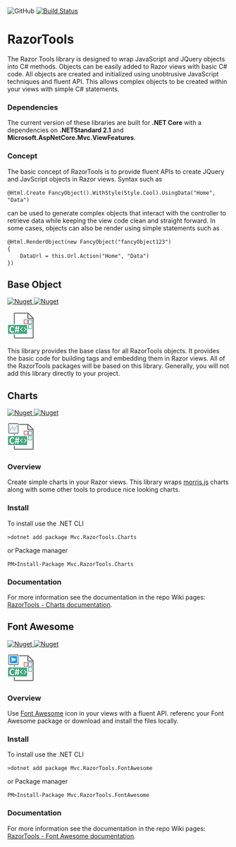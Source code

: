 ![GitHub](https://img.shields.io/github/license/porrey/Razor-Tools?style=for-the-badge)
[![Build Status](https://img.shields.io/travis/porrey/Razor-Tools/master?style=for-the-badge)](https://travis-ci.com/porrey/Razor-Tools)

# RazorTools
The Razor Tools library is designed to wrap JavaScript and JQuery objects into C# methods. Objects can be easily added to Razor views with basic C# code. All objects are created and initialized using unobtrusive JavaScript techniques and fluent API. This allows complex objects to be created within your views with simple C# statements.
### Dependencies

The current version of these libraries are built for **.NET Core** with a dependencies on **.NETStandard 2.1** and **Microsoft.AspNetCore.Mvc.ViewFeatures**.

### Concept
The basic concept of RazorTools is to provide fluent APIs to create JQuery and JavScript objects in Razor views. Syntax such as 

	@Html.Create FancyObject().WithStyle(Style.Cool).UsingData("Home", "Data")
can be used to generate complex objects that interact with the controller to retrieve data while keeping the view code clean and straight forward. In some cases, objects can also be render using simple statements such as

	@Html.RenderObject(new FancyObject("fancyObject123")
	{
		DataUrl = this.Url.Action("Home", "Data")
	})

## Base Object
[![Nuget](https://img.shields.io/nuget/v/Mvc.RazorTools.Base?label=Mvc.RazorTools.Base%20-%20NuGet&style=for-the-badge)
![Nuget](https://img.shields.io/nuget/dt/Mvc.RazorTools.Base?label=Downloads&style=for-the-badge)](https://www.nuget.org/packages/Mvc.RazorTools.Base/)

![](https://github.com/porrey/Razor-Tools/raw/master/Images/Mvc.RazorTools.Base-64.png)

This library provides the base class for all RazorTools objects. It provides the basic code for building tags and embedding them in Razor views. All of the RazorTools packages will be based on this library. Generally, you will not add this library directly to your project.
## Charts
[![Nuget](https://img.shields.io/nuget/v/Mvc.RazorTools.Charts?label=Mvc.RazorTools.Charts%20-%20NuGet&style=for-the-badge)
![Nuget](https://img.shields.io/nuget/dt/Mvc.RazorTools.Charts?label=Downloads&style=for-the-badge)](https://www.nuget.org/packages/Mvc.RazorTools.Charts/)

![](https://github.com/porrey/Razor-Tools/raw/master/Images/Mvc.RazorTools.Charts-64.png)
### Overview
Create simple charts in your Razor views. This library wraps [morris.js](http://morrisjs.github.io/morris.js/) charts along with some other tools to produce nice looking charts.
### Install
To install use the .NET CLI

	>dotnet add package Mvc.RazorTools.Charts

or Package manager

	PM>Install-Package Mvc.RazorTools.Charts
### Documentation
For more information see the documentation in the repo Wiki pages: [RazorTools - Charts documentation](https://github.com/porrey/Razor-Tools/wiki/RazorTools-Charts).
## Font Awesome
[![Nuget](https://img.shields.io/nuget/v/Mvc.RazorTools.FontAwesome?label=Mvc.RazorTools.FontAwesome%20-%20NuGet&style=for-the-badge)
![Nuget](https://img.shields.io/nuget/dt/Mvc.RazorTools.FontAwesome?label=Downloads&style=for-the-badge)](https://www.nuget.org/packages/Mvc.RazorTools.FontAwesome/)

![](https://github.com/porrey/Razor-Tools/raw/master/Images/Mvc.RazorTools.FontAwesome-64.png)

### Overview
Use [Font Awesome](https://fontawesome.com/) icon in your views with a fluent API. referenc your Font Awesome package or download and install the files locally.
### Install
To install use the .NET CLI

	>dotnet add package Mvc.RazorTools.FontAwesome

or Package manager

	PM>Install-Package Mvc.RazorTools.FontAwesome
### Documentation
For more information see the documentation in the repo Wiki pages: [RazorTools - Font Awesome documentation](https://github.com/porrey/Razor-Tools/wiki/Font-Awesome).
